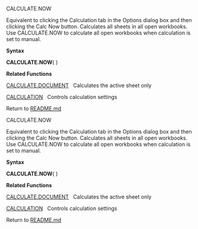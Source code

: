 CALCULATE.NOW

Equivalent to clicking the Calculation tab in the Options dialog box and
then clicking the Calc Now button. Calculates all sheets in all open
workbooks. Use CALCULATE.NOW to calculate all open workbooks when
calculation is set to manual.

**Syntax**

**CALCULATE.NOW**( )

**Related Functions**

[CALCULATE.DOCUMENT](CALCULATE.DOCUMENT.md)   Calculates the active sheet only

[CALCULATION](CALCULATION.md)   Controls calculation settings



Return to [README.md](README.md)

CALCULATE.NOW

Equivalent to clicking the Calculation tab in the Options dialog box and
then clicking the Calc Now button. Calculates all sheets in all open
workbooks. Use CALCULATE.NOW to calculate all open workbooks when
calculation is set to manual.

**Syntax**

**CALCULATE.NOW**( )

**Related Functions**

[CALCULATE.DOCUMENT](CALCULATE.DOCUMENT.md)   Calculates the active sheet only

[CALCULATION](CALCULATION.md)   Controls calculation settings



Return to [README.md](README.md)

